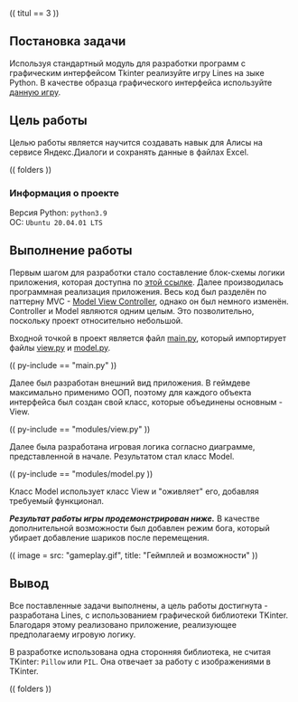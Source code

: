 (( titul == 3 ))

## Постановка задачи

Используя стандартный модуль для разработки программ с графическим интерфейсом Tkinter реализуйте игру Lines на зыке Python.
В качестве образца графического интерфейса используйте [данную игру](http://game-shariki.ru/linii-2).
## Цель работы
Целью работы является научится создавать навык для Алисы на сервисе Яндекс.Диалоги и сохранять данные в файлах Excel.

(( folders ))

### Информация о проекте

Версия Python: `python3.9`
<br>
ОС: `Ubuntu 20.04.01 LTS`

## Выполнение работы

Первым шагом для разработки стало составление блок-схемы логики приложения, которая доступна по [этой ссылке](http://frity.ru/drawio-link.html). Далее производилась программная реализация приложения. Весь код был разделён по паттерну MVC - [Model View Controller](https://ru.wikipedia.org/wiki/Model-View-Controller), однако он был немного изменён. Controller и Model являются одним целым. Это позволительно, поскольку проект относительно небольшой.

Входной точкой в проект является файл [main.py](./Python/main.py), который импортирует файлы [view.py](./Python/modules/view.py) и [model.py](./Python/modules/model.py).

(( py-include == "main.py" ))

Далее был разработан внешний вид приложения. В геймдеве максимально применимо ООП, поэтому для каждого объекта интерфейса был создан свой класс, которые объединены основным - View.

(( py-include == "modules/view.py" ))

Далее была разработана игровая логика согласно диаграмме, представленной в начале. Результатом стал класс Model.

(( py-include == "modules/model.py ))

Класс Model использует класс View и "оживляет" его, добавляя требуемый функционал.

***Результат работы игры продемонстрирован ниже.*** В качестве дополнительной возможности был добавлен режим бога, который убирает добавление шариков после перемещения.

((
image =
   src: "gameplay.gif",
   title: "Геймплей и возможности"
))

## Вывод
Все поставленные задачи выполнены, а цель работы достигнута - разработана Lines, с использованием графической библиотеки TKinter. Благодаря этому реализовано приложение, реализующее предполагаему игровую логику.

В разработке использована одна сторонняя библиотека, не считая TKinter: `Pillow` или `PIL`. Она отвечает за работу с изображениями в TKinter.

(( folders ))